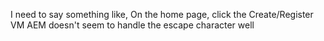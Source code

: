 I need to say something like, On the home page, click the Create/Register VM AEM doesn't seem to handle the escape character well
